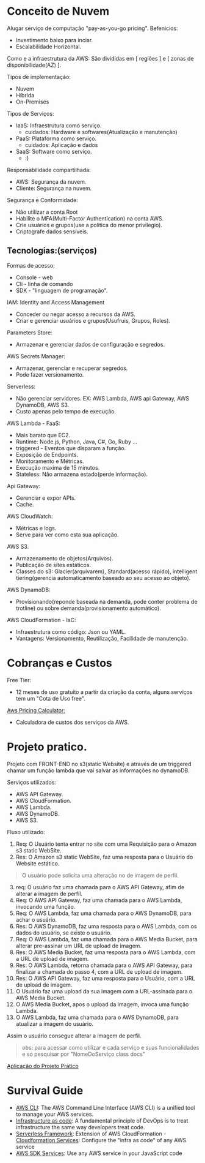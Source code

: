 # Conceito de Nuvem

Alugar serviço de computação "pay-as-you-go pricing".
Befenicios:
- Investimento baixo para inciar.
- Escalabilidade Horizontal.

Como e a infraestrutura da AWS:
São divididas em [ regiões ] e [ zonas de disponibilidade(AZ) ].

Tipos de implementação:
- Nuvem
- Híbrida
- On-Premises

Tipos de Serviços:
- IaaS: Infraestrutura como serviço.
    -  cuidados: Hardware e softwares(Atualização e manutenção)
- PaaS: Plataforma como serviço.
    -   cuidados: Aplicação e dados
- SaaS: Software como serviço.
    - :)

Responsabilidade compartilhada:
- AWS: Segurança da nuvem.
- Cliente: Segurança na nuvem.

Segurança e Conformidade:

- Não utilizar a conta Root
- Habilite o MFA(Multi-Factor Authentication) na conta AWS.
- Crie usuários e grupos(use a politica do menor privilegio).
- Criptografe dados sensíveis.

##  Tecnologias:(serviços)
Formas de acesso:
- Console - web
- Cli - linha de comando
- SDK - "linguagem de programação". 

IAM: Identity and Access Management
- Conceder ou negar acesso a recursos da AWS.
- Criar e gerenciar usuários e grupos(Usufruis, Grupos, Roles).

Parameters Store:
- Armazenar e gerenciar dados de configuração e segredos.

AWS Secrets Manager:
- Armazenar, gerenciar e recuperar segredos.
- Pode fazer versionamento.

Serverless:
- Não gerenciar servidores.
EX: AWS Lambda, AWS api Gateway, AWS DynamoDB, AWS S3.
- Custo apenas pelo tempo de execução.

AWS Lambda - FaaS:
- Mais barato que EC2.
- Runtime: Node.js, Python, Java, C#, Go, Ruby ...
- triggered - Eventos que disparam a função.
- Exposição de Endpoints.
- Monitoramento e Métricas.
- Execução maxima de 15 minutos.
- Stateless: Não armazena estado(perde informação).

Api Gateway:
- Gerenciar e expor APIs.
- Cache.

AWS CloudWatch:
- Métricas e logs.
- Serve para ver como esta sua aplicação.

AWS S3.
- Armazenamento de objetos(Arquivos).
- Publicação de sites estáticos.
- Classes do s3: Glacier(arquivarem), Standard(acesso rápido), intelligent tiering(gerencia automaticamento baseado ao seu acesso ao objeto).

AWS DynamoDB:
- Provisionando(reponde baseada na demanda, pode conter problema de trotline) ou sobre demanda(provisionamento automático).

AWS CloudFormation - IaC:
- Infraestrutura como código: Json ou YAML.
- Vantagens: Versionamento, Reutilização, Facilidade de manutenção.

# Cobranças e Custos
Free Tier:
- 12 meses de uso gratuito a partir da criação da conta, alguns serviços tem um "Cota de Uso free".

[Aws Pricing Calculator:](https://calculator.aws/#/)
- Calculadora de custos dos serviços da AWS.

# Projeto pratico.
Projeto com FRONT-END no s3(static Website) e através de um triggered chamar um função lambda que vai salvar as informações no dynamoDB.

Serviços utilizados:
- AWS API Gateway.
- AWS CloudFormation.
- AWS Lambda.
- AWS DynamoDB.
- AWS S3.

Fluxo utilizado:

1. Req: O Usuário tenta entrar no site com uma Requisição para o Amazon s3 static WebSite.
2. Res: O Amazon s3 static WebSite, faz uma resposta para o Usuário do  Website estático.
> O usuário pode solicita uma alteração no de imagem de perfil.

3. req: O usuário faz uma chamada para o AWS API Gateway, afim de alterar a imagem de perfil.
4. Req: O AWS API Gateway, faz uma chamada para o AWS Lambda, invocando uma função.
5. Req: O AWS Lambda, faz uma chamada para o AWS DynamoDB, para achar o usuário.
6. Res: O AWS DynamoDB, faz uma resposta para o AWS Lambda, com os dados do usuário, se existe o usuário.
7. Req: O AWS Lambda, faz uma chamada para o AWS Media Bucket, para alterar pre-assinar um URL de upload de imagem.
8. Res: O AWS Media Bucket, faz uma resposta para o AWS Lambda, com a URL de upload de imagem.
9. Res: O AWS Lambda, retorna chamada para o AWS API Gateway, para finalizar a chamada do passo 4, com a URL de upload de imagem.
10. Res: O AWS API Gateway, faz uma resposta para o Usuário, com a URL de upload de imagem.
11. O Usuário faz uma upload da sua imagem com a URL-assinada para o AWS Media Bucket.
12. O AWS Media Bucket, apos o upload da imagem, invoca uma função Lambda.
13. O AWS Lambda, faz uma chamada para o AWS DynamoDB, para atualizar a imagem do usuário.

Assim o usuário consegue alterar a imagem de perfil.

> obs: para acessar como utilizar e cada serviço e suas funcionalidades e so pesquisar por "NomeDoServiço class docs"

[Aplicação do Projeto Pratico](https://github.com/gabrielmissio/webinar-cloud)

# Survival Guide 
- [AWS CLI](https://aws.amazon.com/cli/): The AWS Command Line Interface (AWS CLI) is a unified tool to manage your AWS services. 
- [Infrastructure as code](https://docs.aws.amazon.com/whitepapers/latest/introduction-devops-aws/infrastructure-as-code.html): A fundamental principle of DevOps is to treat infrastructure the same way developers treat code. 
- [Serverless Framework](https://www.serverless.com/framework/docs): Extension of AWS CloudFormation - [Cloudformation Services](https://docs.aws.amazon.com/pt_br/AWSCloudFormation/latest/UserGuide/aws-template-resource-type-ref.html): Configure the "infra as code" of any AWS service 
- [AWS SDK Services](https://docs.aws.amazon.com/AWSJavaScriptSDK/latest/top-level-namespace.html): Use any AWS service in your JavaScript code